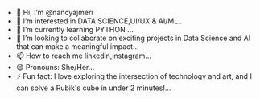 - 👋 Hi, I’m @nancyajmeri
- 👀 I’m interested in DATA SCIENCE,UI/UX & AI/ML..
- 🌱 I’m currently learning PYTHON ...
- 💞️ I’m looking to collaborate on exciting projects in Data Science and AI that can make a meaningful impact...
- 📫 How to reach me linkedin,instagram...
- 😄 Pronouns: She/Her...
- ⚡ Fun fact: I love exploring the intersection of technology and art, and I can solve a Rubik's cube in under 2 minutes!...

<!---
nancyajmeri/nancyajmeri is a ✨ special ✨ repository because its `README.md` (this file) appears on your GitHub profile.
You can click the Preview link to take a look at your changes.
--->
